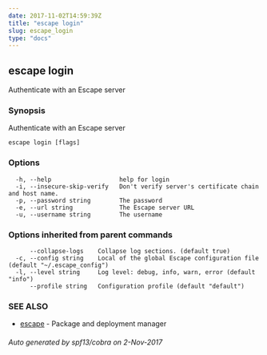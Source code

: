 ```yaml
---
date: 2017-11-02T14:59:39Z
title: "escape login"
slug: escape_login
type: "docs"
---
```

## escape login

Authenticate with an Escape server

### Synopsis


Authenticate with an Escape server

```
escape login [flags]
```

### Options

```
  -h, --help                   help for login
  -i, --insecure-skip-verify   Don't verify server's certificate chain and host name.
  -p, --password string        The password
  -e, --url string             The Escape server URL
  -u, --username string        The username
```

### Options inherited from parent commands

```
      --collapse-logs    Collapse log sections. (default true)
  -c, --config string    Local of the global Escape configuration file (default "~/.escape_config")
  -l, --level string     Log level: debug, info, warn, error (default "info")
      --profile string   Configuration profile (default "default")
```

### SEE ALSO
* [escape](../escape/)	 - Package and deployment manager

###### Auto generated by spf13/cobra on 2-Nov-2017
